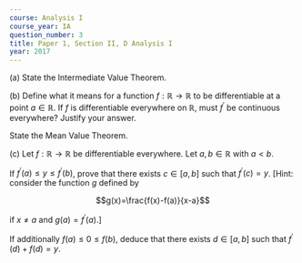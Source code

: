 ```yaml
---
course: Analysis I
course_year: IA
question_number: 3
title: Paper 1, Section II, D Analysis I
year: 2017
---
```




(a) State the Intermediate Value Theorem.

(b) Define what it means for a function $f: \mathbb{R} \rightarrow \mathbb{R}$ to be differentiable at a point $a \in \mathbb{R}$. If $f$ is differentiable everywhere on $\mathbb{R}$, must $f^{\prime}$ be continuous everywhere? Justify your answer.

State the Mean Value Theorem.

(c) Let $f: \mathbb{R} \rightarrow \mathbb{R}$ be differentiable everywhere. Let $a, b \in \mathbb{R}$ with $a<b$.

If $f^{\prime}(a) \leqslant y \leqslant f^{\prime}(b)$, prove that there exists $c \in[a, b]$ such that $f^{\prime}(c)=y$. [Hint: consider the function $g$ defined by

$$g(x)=\frac{f(x)-f(a)}{x-a}$$

if $x \neq a$ and $\left.g(a)=f^{\prime}(a) .\right]$

If additionally $f(a) \leqslant 0 \leqslant f(b)$, deduce that there exists $d \in[a, b]$ such that $f^{\prime}(d)+f(d)=y$.